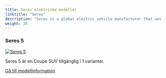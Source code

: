 ```yaml
---
title: Seres elektriske modeller
linktitle: "Seres"
description: "Seres is a global electric vehicle manufacturer that was established by the Sokon Group in Silicon Valley, USA. Seres produces electric vehicles with advanced technology, impressive performance, and intelligent features. "
weight: 30
---
```

<!-- markdownlint-disable MD033 -->
<!-- markdownlint-disable MD010 -->


<div class="container shadow p-3 mb-5 bg-body-tertiary rounded border">
<h3> Seres 5</h3>
	<div class="row">
		<div class="col col-12 col-md-6">
			<a href="5"><img src="https://media.evkx.net/multimedia/models/seres/5/5_4wd_premium/main_1_st.jpg" class="img-fluid" alt="Seres 5" ></a>
		</div>
		<div class="col col-12 col-md-6">
<p>
Seres 5 är en Coupe SUV tillgänglig i 1 varianter.
</p>
	<a href="5/" class="btn btn-outline-primary" role="button">Gå till modellinformation</a>
		</div>
	</div>
</div>
